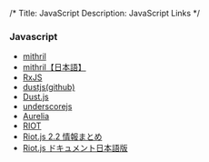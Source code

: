 /*
Title: JavaScript
Description: JavaScript Links
*/

### Javascript

* [mithril](http://lhorie.github.io/mithril/index.html)
* [mithril【日本語】](http://mithril-ja.js.org)
* [RxJS](https://github.com/Reactive-Extensions/RxJS)
* [dustjs(github)](https://github.com/linkedin/dustjs)
* [Dust.js](http://www.dustjs.com/)
* [underscorejs](http://underscorejs.org/)
* [Aurelia](http://aurelia.io)
* [RIOT](http://riotjs.com)
* [Riot.js 2.2 情報まとめ](http://qiita.com/cognitom/items/54ae38c9a50dbbe28367)
* [Riot.js ドキュメント日本語版](http://qiita.com/cognitom/items/018a65a6136689c49de6)
